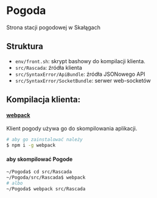 # Pogoda
Strona stacji pogodowej w Skałągach

## Struktura
- `env/front.sh`: skrypt bashowy do kompilacji klienta.
- `src/Rascada`: źródła klienta
- `src/SyntaxError/ApiBundle`: źródła JSONowego API
- `src/SyntaxError/SocketBundle`: serwer web-socketów

## Kompilacja klienta:
#### [webpack](https://webpack.github.io/)
Klient pogody używa go do skompilowania aplikacji.
```sh
# aby go zainstalować należy
$ npm i -g webpack
```
#### aby skompilować Pogode

```sh
~/Pogoda$ cd src/Rascada
~/Pogoda/src/Rascada$ webpack
# albo
~/Pogoda$ webpack src/Rascada
```

